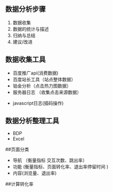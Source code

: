 
## 数据分析步骤

1. 数据收集
2. 数据的统计与描述
3. 归纳与总结
4. 建议/改进

## 数据收集工具

* 百度推广api\(消费数据\)
* 百度站长工具（站点整体数据）
* 铂金分析（点击热力图数据）
* 服务器日志 （收集点击来源数据）
- javascript日志(插码操作)
## 数据分析整理工具

* BDP
* Excel

##页面分类
- 导航 （衡量指标 交互次数、跳出率）
- 功能 (衡量指标、页面转化率、退出率停留时间 )
- 内容(浏览量、退出率)

##计算转化率


